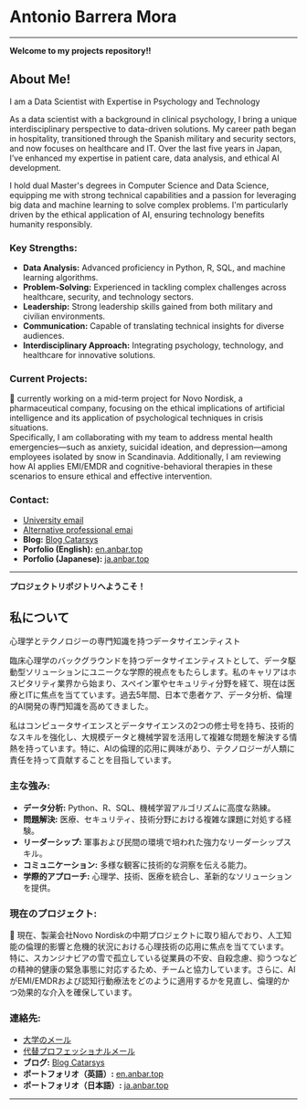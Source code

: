# Antonio Barrera Mora
---
**Welcome to my projects repository!!**

## About Me! 
I am a Data Scientist with Expertise in Psychology and Technology

As a data scientist with a background in clinical psychology, I bring a unique interdisciplinary perspective to data-driven solutions. My career path began in hospitality, transitioned through the Spanish military and security sectors, and now focuses on healthcare and IT. Over the last five years in Japan, I’ve enhanced my expertise in patient care, data analysis, and ethical AI development.

I hold dual Master's degrees in Computer Science and Data Science, equipping me with strong technical capabilities and a passion for leveraging big data and machine learning to solve complex problems. I'm particularly driven by the ethical application of AI, ensuring technology benefits humanity responsibly.

### Key Strengths:

- **Data Analysis:** Advanced proficiency in Python, R, SQL, and machine learning algorithms.
- **Problem-Solving:** Experienced in tackling complex challenges across healthcare, security, and technology sectors.
- **Leadership:** Strong leadership skills gained from both military and civilian environments.
- **Communication:** Capable of translating technical insights for diverse audiences.
- **Interdisciplinary Approach:** Integrating psychology, technology, and healthcare for innovative solutions.

### Current Projects:
🔭 currently working on a mid-term project for Novo Nordisk, a pharmaceutical company, focusing on the ethical implications of artificial intelligence and its application of psychological techniques in crisis situations.  
Specifically, I am collaborating with my team to address mental health emergencies—such as anxiety, suicidal ideation, and depression—among employees isolated by snow in Scandinavia. Additionally, I am reviewing how AI applies EMI/EMDR and cognitive-behavioral therapies in these scenarios to ensure ethical and effective intervention.

### Contact:
- [University email](abarreramora@uoc.edu)
- [Alternative professional emai](hi@anbar.top)
- **Blog:** [Blog Catarsys](https://blog.anbar.top)  
- **Porfolio (English):** [en.anbar.top](http://en.anbar.top)
- **Porfolio (Japanese):** [ja.anbar.top](http://ja.anbar.top)

------------------------------------------------

**プロジェクトリポジトリへようこそ！**

## 私について
心理学とテクノロジーの専門知識を持つデータサイエンティスト

臨床心理学のバックグラウンドを持つデータサイエンティストとして、データ駆動型ソリューションにユニークな学際的視点をもたらします。私のキャリアはホスピタリティ業界から始まり、スペイン軍やセキュリティ分野を経て、現在は医療とITに焦点を当てています。過去5年間、日本で患者ケア、データ分析、倫理的AI開発の専門知識を高めてきました。

私はコンピュータサイエンスとデータサイエンスの2つの修士号を持ち、技術的なスキルを強化し、大規模データと機械学習を活用して複雑な問題を解決する情熱を持っています。特に、AIの倫理的応用に興味があり、テクノロジーが人類に責任を持って貢献することを目指しています。

### 主な強み:

- **データ分析:** Python、R、SQL、機械学習アルゴリズムに高度な熟練。
- **問題解決:** 医療、セキュリティ、技術分野における複雑な課題に対処する経験。
- **リーダーシップ:** 軍事および民間の環境で培われた強力なリーダーシップスキル。
- **コミュニケーション:** 多様な観客に技術的な洞察を伝える能力。
- **学際的アプローチ:** 心理学、技術、医療を統合し、革新的なソリューションを提供。

### 現在のプロジェクト:
🔭 現在、製薬会社Novo Nordiskの中期プロジェクトに取り組んでおり、人工知能の倫理的影響と危機的状況における心理技術の応用に焦点を当てています。  
特に、スカンジナビアの雪で孤立している従業員の不安、自殺念慮、抑うつなどの精神的健康の緊急事態に対応するため、チームと協力しています。さらに、AIがEMI/EMDRおよび認知行動療法をどのように適用するかを見直し、倫理的かつ効果的な介入を確保しています。

### 連絡先:
- [大学のメール](abarreramora@uoc.edu)
- [代替プロフェッショナルメール](hi@anbar.top)
- **ブログ:** [Blog Catarsys](https://blog.anbar.top)  
- **ポートフォリオ（英語）:** [en.anbar.top](http://en.anbar.top)  
- **ポートフォリオ（日本語）:** [ja.anbar.top](http://ja.anbar.top)

---------------------------------------------------


<!--
**Kamaranis/Kamaranis** is a ✨ _special_ ✨ repository because its `README.md` (this file) appears on your GitHub profile.

Here are some ideas to get you started:

- 🔭 I’m currently working on ...
- 🌱 I’m currently learning ...
- 👯 I’m looking to collaborate on ...
- 🤔 I’m looking for help with ...
- 💬 Ask me about ...
- 📫 How to reach me: ...
- 😄 Pronouns: ...
- ⚡ Fun fact: ...
-->
